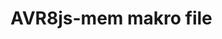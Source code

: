 <!--
author:   Fabian Bär

email:    Fabian.Baer@student.tu-freiberg.de

version:  0.0.2

comment:  Kein Kommentar!

script: https://fjangfaragesh.github.io/AVR8js-mem/dist/index.js
script: https://fjangfaragesh.github.io/AVR8js-mem/customfunctions.js
script: https://fjangfaragesh.github.io/AVR8js-mem/compileandrun.js

@AVR8jsMem.sketch
<script>
	let code = `@input`;
	console.log(code,`@0`, isNaN(`@1`) ? 1000000 : `@1`*1, isNaN(`@2`) ? 0 : `@2`*1);
    compileAndRun(code,`@0`, isNaN(`@1`) ? 1000000 : `@1`*1, isNaN(`@2`) ? 0 : `@2`*1);
	"LALALALALA???";
</script>
@end

-->

# AVR8js-mem makro file
